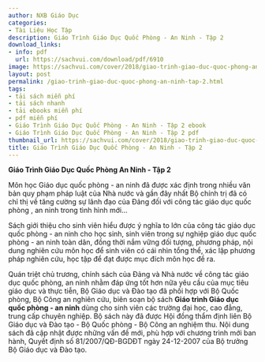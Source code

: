 ```yaml
---
author: NXB Giáo Dục
categories:
- Tài Liệu Học Tập
description: Giáo Trình Giáo Dục Quốc Phòng - An Ninh - Tập 2
download_links:
- info: pdf
  url: https://sachvui.com/download/pdf/6910
image: https://sachvui.com/cover/2018/giao-trinh-giao-duc-quoc-phong-an-ninh-tap-2.jpg
layout: post
permalink: /giao-trinh-giao-duc-quoc-phong-an-ninh-tap-2.html
tags:
- tải sách miễn phí
- tải sách nhanh
- tải ebooks miễn phí
- pdf miễn phí
- Giáo Trình Giáo Dục Quốc Phòng - An Ninh - Tập 2 ebook
- Giáo Trình Giáo Dục Quốc Phòng - An Ninh - Tập 2 pdf
thumbnail_url: https://sachvui.com/cover/2018/giao-trinh-giao-duc-quoc-phong-an-ninh-tap-2.jpg
title: Giáo Trình Giáo Dục Quốc Phòng - An Ninh - Tập 2
---
```


 <div class="item-desc text-justify"> <p><strong>Giáo Trình Giáo Dục Quốc Phòng An Ninh - Tập 2</strong></p><p>Môn học Giáo dục quốc phòng - an ninh đã được xác định trong nhiều văn bản quy phạm pháp luật của Nhà nước và gần đây nhất Bộ chính trị đã có chỉ thị về tăng cường sự lãnh đạo của Đảng đối với công tác giáo dục quốc phòng , an ninh trong tình hình mới...</p><p>Sách giới thiệu cho sinh viên hiểu được ý nghĩa to lớn của công tác giáo dục quốc phòng - an ninh cho học sinh, sinh viên trong sự nghiệp giáo dục quốc phòng - an ninh toàn dân, đồng thời nắm vững đối tượng, phương pháp, nội dung nghiên cứu môn học để sinh viên có cái nhìn tổng thể, xác lập phương pháp nghiên cứu, học tập để đạt được mục đích môn học đề ra.</p><p>Quán triệt chủ trương, chính sách của Đảng và Nhà nước về công tác giáo dục quốc phòng, an ninh nhằm đáp ứng tốt hơn nữa yêu cầu của mục tiêu giáo dục và thực tiễn, Bộ Giáo dục và Đào tạo đã phối hợp với Bộ Quốc phòng, Bộ Công an nghiên cứu, biên soạn bộ sách <strong>Giáo trình Giáo dục quốc phòng - an ninh</strong> dùng cho sinh viên các trường đại học, cao đẳng, trung cấp chuyên nghiệp. Bộ sách này đã được Hội đồng thẩm định liên Bộ Giáo dục và Đào tạo - Bộ Quốc phòng - Bộ Công an nghiệm thu. Nội dung sách đã cập nhật được những vấn đề mới, phù hợp với chương trình mới ban hành, Quyết định số 81/2007/QĐ-BGDĐT ngày 24-12-2007 của Bộ trưởng Bộ Giáo dục và Đào tạo.</p> </div>